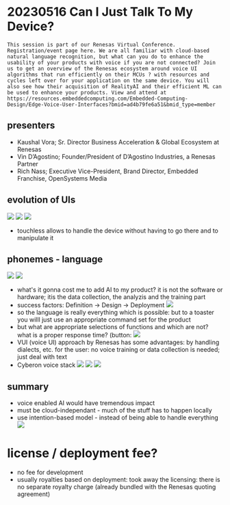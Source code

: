 # 20230516 Can I Just Talk To My Device?

```
This session is part of our Renesas Virtual Conference. Registration/event page here. We are all familiar with cloud-based natural language recognition, but what can you do to enhance the usability of your products with voice if you are not connected? Join us to get an overview of the Renesas ecosystem around voice UI algorithms that run efficiently on their MCUs ? with resources and cycles left over for your application on the same device. You will also see how their acquisition of RealityAI and their efficient ML can be used to enhance your products. View and attend at https://resources.embeddedcomputing.com/Embedded-Computing-Design/Edge-Voice-User-Interfaces?bmid=ad4b79fe6a51&bmid_type=member
```

## presenters
* Kaushal Vora; Sr. Director Business Acceleration & Global Ecosystem at Renesas
* Vin D’Agostino; Founder/President of D’Agostino Industries, a Renesas Partner
* Rich Nass; Executive Vice-President, Brand Director, Embedded Franchise, OpenSystems Media

## evolution of UIs
![](img00.png)
![](img01.png)
![](img02.png)
* touchless allows to handle the device without having to go there and to manipulate it
## phonemes - language
![](img03.png)
![](img04.png)
* what's it gonna cost me to add AI to my product? it is not the software or hardware; itis the data collection, the analyzis and the training part
* success factors: Definition -> Design -> Deployment
![](img05.png)
* so the language is really everything which is possible: but to a toaster you willl just use an appropriate command set for the product
* but what are appropriate selections of functions and which are not? what is a proper response time? (button: 
![](img06.png)
* VUI (voice UI) approach by Renesas has some advantages: by handling dialects, etc. for the user: no voice training or data collection is needed; just deal with text
* Cyberon voice stack
![](img07.png)
![](img08.png)
![](img09.png)
## summary
* voice enabled AI would have tremendous impact
* must be cloud-independant - much of the stuff has to happen locally
* use intention-based model - instead of being able to handle everything
![](img10.png)

# license / deployment fee?
* no fee for development
* usually royalties based on deployment: took away the licensing: there is no separate royalty charge (already bundled with the Renesas quoting agreement)
